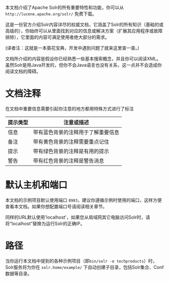 本文档介绍了Apache Solr的所有重要特性和功能，你可以从 `http://lucene.apache.org/solr/` 免费下载。

这是一份官方介绍Solr内容详尽的权威文档，它涵盖了Solr的所有知识（基础的或高级的），你始终可以从里面找到对应的信息或解决方案（扩展其应用程序或故障排除），它里面的内容可满足使用者绝大部分的需求。

(译者注：这就是一本葵花宝典，开发中遇到问题了就来这里查一查。)

文档所介绍的内容是假设你已经熟悉一些基本搜索概念，并且你可以阅读XML。虽然Solr是用Java开发的，但你不会Java语言也没有关系，这一点并不会造成你阅读文档的障碍。

# 文档注释

在文档中重要信息需要引起你注意的地方都用特殊方式进行了标注

|提示类型 |注意或描述 |
|-------|----------------------|
|信息|带有蓝色背景的注释用于了解重要信息|
|备注|带有黄色背景的注释需要重点记住|
|提示|带有绿色背景的注释是有用的提示|
|警告|带有红色背景的注释是警告消息|

# 默认主机和端口

本文档的示例项目默认使用端口 `8983`，建议你遵循示例时使用的端口，这样方便查看本文档。如果你想配置端口号请阅读相关章节。

同样的URL默认使用'localhost'，如果您从局域网其它电脑访问Solr时，请将“localhost”替换为运行Solr的正确IP。

# 路径

当你运行本文档中提到的各种示例项目（即`bin/solr -e techproducts`）时，Solr服务将为你在 `solr.home/example/` 下自动创建子目录，包括Solr集合、Conf数据等目录。

